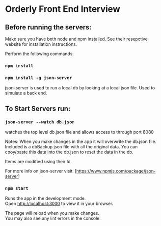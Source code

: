 # Orderly Front End Interview


## Before running the servers:

Make sure you have both node and npm installed. See their resepctive website for installation instructions.

Perform the following commands:

### `npm install`

### `npm install -g json-server` 
json-server is used to run a local db by looking at a local json file. Used to simulate a back end. 


## To Start Servers run:

### `json-server --watch db.json`

watches the top level db.json file and allows access to through port 8080


Notes: When you make changes in the app it will overwrite the db.json file. Included is a dbBackup.json file with all the original data. 
You can cpoy/paste this data into the db.json to reset the data in the db.

Items are modified using their Id.

For more info on json-server visit: [https://www.npmjs.com/package/json-server]

### `npm start`

Runs the app in the development mode.\
Open [http://localhost:3000](http://localhost:3000) to view it in your browser.

The page will reload when you make changes.\
You may also see any lint errors in the console.
